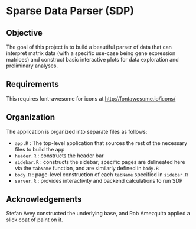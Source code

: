 Sparse Data Parser (SDP)
========================

## Objective
The goal of this project is to build a beautiful parser of data that can interpret matrix data (with a specific use-case being gene expression matrices) and construct basic interactive plots for data exploration and preliminary analyses.

## Requirements
This requires font-awesome for icons at http://fontawesome.io/icons/
## Organization
The application is organized into separate files as follows:

* `app.R` : The top-level application that sources the rest of the necessary files to build the app
* `header.R` : constructs the header bar
* `sidebar.R` : constructs the sidebar; specific pages are delineated here via the `tabName` function, and are similarly defined in `body.R`
* `body.R` : page-level construction of each `tabName` specified in `sidebar.R`
* `server.R` : provides interactivity and backend calculations to run SDP

## Acknowledgements
Stefan Avey constructed the underlying base, and Rob Amezquita applied a slick coat of paint on it.
